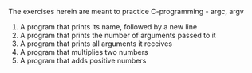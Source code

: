 The exercises herein are meant to practice C-programming - argc, argv
1. A program that prints its name, followed by a new line
2. A program that prints the number of arguments passed to it
3. A program that prints all arguments it receives
4. A program that multiplies two numbers
5.  A program that adds positive numbers
